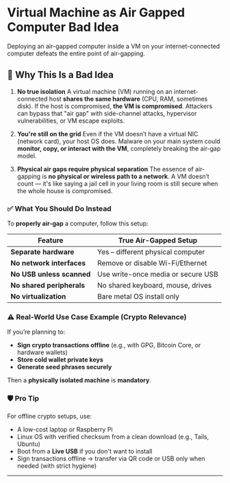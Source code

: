 # Virtual Machine as Air Gapped Computer Bad Idea

Deploying an air-gapped computer inside a VM on your internet-connected computer defeats the entire point of air-gapping.

## 🚫 Why This Is a Bad Idea

1. **No true isolation**
A virtual machine (VM) running on an internet-connected host **shares the same hardware** (CPU, RAM, sometimes disk). If the host is compromised, **the VM is compromised**. Attackers can bypass that "air gap" with side-channel attacks, hypervisor vulnerabilities, or VM escape exploits.

2. **You're still on the grid**
Even if the VM doesn’t have a virtual NIC (network card), your host OS does. Malware on your main system could **monitor, copy, or interact with the VM**, completely breaking the air-gap model.

3. **Physical air gaps require physical separation**
The essence of air-gapping is **no physical or wireless path to a network**. A VM doesn’t count — it's like saying a jail cell in your living room is still secure when the whole house is compromised.

### ✅ What You Should Do Instead

To **properly air-gap** a computer, follow this setup:

| Feature                   | True Air-Gapped Setup              |
| ------------------------- | ---------------------------------- |
| **Separate hardware**     | Yes – different physical computer  |
| **No network interfaces** | Remove or disable Wi-Fi/Ethernet   |
| **No USB unless scanned** | Use write-once media or secure USB |
| **No shared peripherals** | No shared keyboard, mouse, drives  |
| **No virtualization**     | Bare metal OS install only         |


### ⚠️ Real-World Use Case Example (Crypto Relevance)

If you’re planning to:

* **Sign crypto transactions offline** (e.g., with GPG, Bitcoin Core, or hardware wallets)
* **Store cold wallet private keys**
* **Generate seed phrases securely**

Then a **physically isolated machine** is **mandatory**.

### 🛡️ Pro Tip

For offline crypto setups, use:

* A low-cost laptop or Raspberry Pi
* Linux OS with verified checksum from a clean download (e.g., Tails, Ubuntu)
* Boot from a **Live USB** if you don't want to install
* Sign transactions offline → transfer via QR code or USB only when needed (with strict hygiene)

___